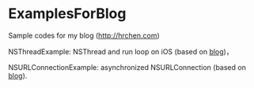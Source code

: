 ExamplesForBlog
===============

Sample codes for my blog (http://hrchen.com)

NSThreadExample: NSThread and run loop on iOS (based on [blog](http://www.hrchen.com/2013/06/multi-threading-programming-of-ios-part-1/))，

NSURLConnectionExample: asynchronized NSURLConnection (based on [blog](http://www.hrchen.com/2013/06/nsurlconnection-with-nsrunloopcommonmodes/)). 